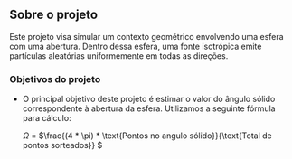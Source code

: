 ## Sobre o projeto
Este projeto visa simular um contexto geométrico envolvendo uma esfera com uma abertura. Dentro dessa esfera, uma fonte isotrópica emite partículas aleatórias uniformemente em todas as direções.

### Objetivos do projeto
- O principal objetivo deste projeto é estimar o valor do ângulo sólido correspondente à abertura da esfera.
Utilizamos a seguinte fórmula para cálculo:

    $\Omega$ = $\\frac{(4 * \pi) * \text{Pontos no angulo sólido}}{\text{Total de pontos sorteados}} \$




<!--
## Simulação com montecarlo
-->
